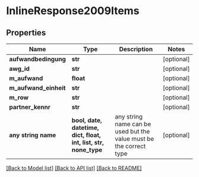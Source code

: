 # InlineResponse2009Items


## Properties
Name | Type | Description | Notes
------------ | ------------- | ------------- | -------------
**aufwandbedingung** | **str** |  | [optional] 
**awg_id** | **str** |  | [optional] 
**m_aufwand** | **float** |  | [optional] 
**m_aufwand_einheit** | **str** |  | [optional] 
**m_row** | **str** |  | [optional] 
**partner_kennr** | **str** |  | [optional] 
**any string name** | **bool, date, datetime, dict, float, int, list, str, none_type** | any string name can be used but the value must be the correct type | [optional]

[[Back to Model list]](../README.md#documentation-for-models) [[Back to API list]](../README.md#documentation-for-api-endpoints) [[Back to README]](../README.md)


